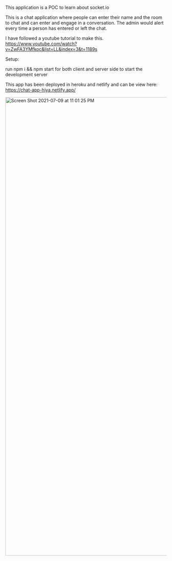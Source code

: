 This application is a POC to learn about socket.io

This is a chat application where people can enter their name and the room to chat and can enter and engage in a conversation. The admin would alert every time a person has entered or left the chat. 

I have followed a youtube tutorial to make this.
https://www.youtube.com/watch?v=ZwFA3YMfkoc&list=LL&index=3&t=1189s

Setup:

run npm i && npm start for both client and server side to start the development server

This app has been deployed in heroku and netlify and can be view here:
https://chat-app-hiya.netlify.app/

<img width="1428" alt="Screen Shot 2021-07-09 at 11 01 25 PM" src="https://user-images.githubusercontent.com/20088731/125116313-2d3fa380-e10a-11eb-9914-fb3a3897b6a9.png">
